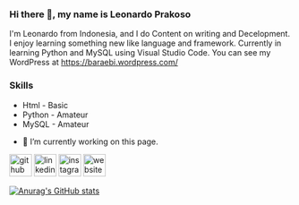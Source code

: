 <!---
Lbdbapr13/Lbdbapr13 is a ✨ special ✨ repository because its `README.md` (this file) appears on your GitHub profile.
You can click the Preview link to take a look at your changes.
--->

### Hi there 👋, my name is Leonardo Prakoso
I'm Leonardo from Indonesia, and I do Content on writing and Decelopment. I enjoy learning something new like language and framework. Currently in learning Python and MySQL using Visual Studio Code. You can see my WordPress at https://baraebi.wordpress.com/

### Skills
* Html - Basic
* Python - Amateur
* MySQL - Amateur

- 🔭 I’m currently working on this page. 

[<img src='https://cdn.jsdelivr.net/npm/simple-icons@3.0.1/icons/github.svg' alt='github' height='40'>](https://github.com/lbdbapr13)  [<img src='https://cdn.jsdelivr.net/npm/simple-icons@3.0.1/icons/linkedin.svg' alt='linkedin' height='40'>](https://www.linkedin.com/in/LeonardoPrakoso/)  [<img src='https://cdn.jsdelivr.net/npm/simple-icons@3.0.1/icons/instagram.svg' alt='instagram' height='40'>](https://www.instagram.com/Leonardo_bdp/)  [<img src='https://cdn.jsdelivr.net/npm/simple-icons@3.0.1/icons/icloud.svg' alt='website' height='40'>](https://baraebi.wordpress.com)  


[![Anurag's GitHub stats](https://github-readme-stats.vercel.app/api?username=Lbdbapr13)](https://github.com/anuraghazra/github-readme-stats)
